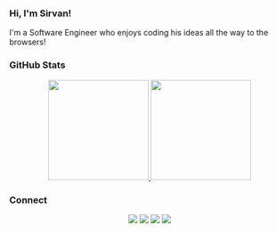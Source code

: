 
<!--
**SirvanD/SirvanD** is a ✨ _special_ ✨ repository because its `README.md` (this file) appears on your GitHub profile.

Here are some ideas to get you started:

- 🔭 I’m currently working on ...
- 🌱 I’m currently learning ...
- 👯 I’m looking to collaborate on ...
- 🤔 I’m looking for help with ...
- 💬 Ask me about ...
- 📫 How to reach me: ...
- 😄 Pronouns: ...
- ⚡ Fun fact: ...
-->

### Hi, I'm Sirvan!

I'm a Software Engineer who enjoys coding his ideas all the way to the browsers!
<!--  
- I live in Sydney, 🇦🇺
- 🐱 Luna , Coffee, Gelato
- 🖤 Podcasts: Syntax.FM, This Paranormal Life, Stuff you should know and more
- When I'm not coding, you'll find me cycling, hiking or pool swimming -->


### GitHub Stats

<p align="center">
  <a href="https://github.com/SirvanD">
    <img height="180em" src="https://github-readme-stats.vercel.app/api?username=SirvanD&theme=swift&count_private=true&show_icons=true&include_all_commits=true"/>
    <img height="180em" src="https://github-readme-stats-eight-theta.vercel.app/api/top-langs/?username=SirvanD&theme=swift&layout=compact&langs_count=6"/>
  </a>
</p>

### Connect

<p align="center">
  <a href="https://www.sirvan.dev"><img src="https://img.shields.io/badge/-Website-blueviolet?style=for-the-badge"/></a>
  <a href="https://www.linkedin.com/in/sirvan-doukchi/"><img src="https://img.shields.io/badge/-LinkedIn-blue?style=for-the-badge&logo=Linkedin&logoColor=white"/></a>
  <a href="https://twitter.com/SirvanDoukchi"><img src="https://img.shields.io/badge/-Twitter-blue?style=for-the-badge&logo=Twitter&logoColor=white"/></a>
  <a href="https://www.facebook.com/SirvanDoukchi"><img src="https://img.shields.io/badge/-Facebook-blue?style=for-the-badge&logo=Facebook&logoColor=white"/></a>
<!--   <a href="https://www.instagram.com/devalexmartinez/"><img src="https://img.shields.io/badge/-Instagram-orange?style=for-the-badge&logo=Instagram&logoColor=white"/></a>
  <a href="https://www.polywork.com/devalexmartinez"><img src="https://img.shields.io/badge/-Polywork-blueviolet?style=for-the-badge&logo=Polywork&logoColor=white"/></a>
  <a href="https://www.alexandramartinez.world/links"><img src="https://img.shields.io/badge/-Others-green?style=for-the-badge&logo=Linktree&logoColor=white"/></a> -->
</p>
